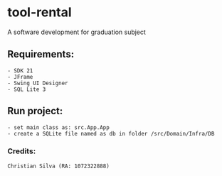 # tool-rental
A software development for graduation subject


## Requirements:
```
- SDK 21
- JFrame
- Swing UI Designer
- SQL Lite 3
```

## Run project:

```
- set main class as: src.App.App
- create a SQLite file named as db in folder /src/Domain/Infra/DB
```


### Credits: 
```
Christian Silva (RA: 1072322888)
```